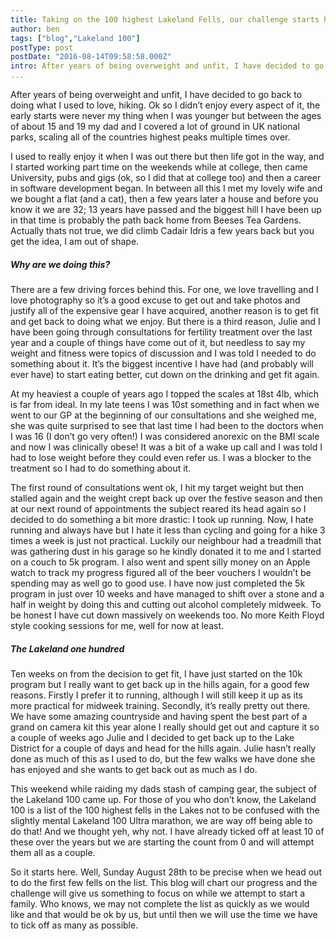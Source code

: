 ```yaml
---
title: Taking on the 100 highest Lakeland Fells, our challenge starts here
author: ben
tags: ["blog","Lakeland 100"]
postType: post
postDate: "2016-08-14T09:58:58.000Z"
intro: After years of being overweight and unfit, I have decided to go back to doing what I used to love, hiking. Ok so I didn’t enjoy every aspect of it, the early starts were never my thing when I was younger but between the ages of about 15 and...
... 
```


After years of being overweight and unfit, I have decided to go back to doing what I used to love, hiking. Ok so I didn’t enjoy every aspect of it, the early starts were never my thing when I was younger but between the ages of about 15 and 19 my dad and I covered a lot of ground in UK national parks, scaling all of the countries highest peaks multiple times over.

I used to really enjoy it when I was out there but then life got in the way, and I started working part time on the weekends while at college, then came University, pubs and gigs (ok, so I did that at college too) and then a career in software development began. In between all this I met my lovely wife and we bought a flat (and a cat), then a few years later a house and before you know it we are 32; 13 years have passed and the biggest hill I have been up in that time is probably the path back home from Beeses Tea Gardens. Actually thats not true, we did climb Cadair Idris a few years back but you get the idea, I am out of shape.

##### Why are we doing this?

There are a few driving forces behind this. For one, we love travelling and I love photography so it’s a good excuse to get out and take photos and justify all of the expensive gear I have acquired, another reason is to get fit and get back to doing what we enjoy. But there is a third reason, Julie and I have been going through consultations for fertility treatment over the last year and a couple of things have come out of it, but needless to say my weight and fitness were topics of discussion and I was told I needed to do something about it. It’s the biggest incentive I have had (and probably will ever have) to start eating better, cut down on the drinking and get fit again.

At my heaviest a couple of years ago I topped the scales at 18st 4lb, which is far from ideal. In my late teens I was 10st something and in fact when we went to our GP at the beginning of our consultations and she weighed me, she was quite surprised to see that last time I had been to the doctors when I was 16 (I don’t go very often!) I was considered anorexic on the BMI scale and now I was clinically obese! It was a bit of a wake up call and I was told I had to lose weight before they could even refer us. I was a blocker to the treatment so I had to do something about it.

The first round of consultations went ok, I hit my target weight but then stalled again and the weight crept back up over the festive season and then at our next round of appointments the subject reared its head again so I decided to do something a bit more drastic: I took up running. Now, I hate running and always have but I hate it less than cycling and going for a hike 3 times a week is just not practical. Luckily our neighbour had a treadmill that was gathering dust in his garage so he kindly donated it to me and I started on a couch to 5k program. I also went and spent silly money on an Apple watch to track my progress figured all of the beer vouchers I wouldn’t be spending may as well go to good use. I have now just completed the 5k program in just over 10 weeks and have managed to shift over a stone and a half in weight by doing this and cutting out alcohol completely midweek. To be honest I have cut down massively on weekends too. No more Keith Floyd style cooking sessions for me, well for now at least.

##### The Lakeland one hundred

Ten weeks on from the decision to get fit, I have just started on the 10k program but I really want to get back up in the hills again, for a good few reasons. Firstly I prefer it to running, although I will still keep it up as its more practical for midweek training. Secondly, it’s really pretty out there. We have some amazing countryside and having spent the best part of a grand on camera kit this year alone I really should get out and capture it so a couple of weeks ago Julie and I decided to get back up to the Lake District for a couple of days and head for the hills again. Julie hasn’t really done as much of this as I used to do, but the few walks we have done she has enjoyed and she wants to get back out as much as I do.

This weekend while raiding my dads stash of camping gear, the subject of the Lakeland 100 came up. For those of you who don’t know, the Lakeland 100 is a list of the 100 highest fells in the Lakes not to be confused with the slightly mental Lakeland 100 Ultra marathon, we are way off being able to do that! And we thought yeh, why not. I have already ticked off at least 10 of these over the years but we are starting the count from 0 and will attempt them all as a couple.

So it starts here. Well, Sunday August 28th to be precise when we head out to do the first few fells on the list. This blog will chart our progress and the challenge will give us something to focus on while we attempt to start a family. Who knows, we may not complete the list as quickly as we would like and that would be ok by us, but until then we will use the time we have to tick off as many as possible.
